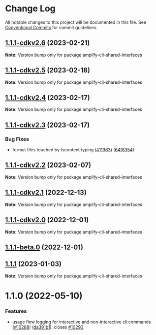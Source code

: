 # Change Log

All notable changes to this project will be documented in this file.
See [Conventional Commits](https://conventionalcommits.org) for commit guidelines.

## [1.1.1-cdkv2.6](https://github.com/aws-amplify/amplify-cli/compare/amplify-cli-shared-interfaces@1.1.1-cdkv2.5...amplify-cli-shared-interfaces@1.1.1-cdkv2.6) (2023-02-21)

**Note:** Version bump only for package amplify-cli-shared-interfaces





## [1.1.1-cdkv2.5](https://github.com/aws-amplify/amplify-cli/compare/amplify-cli-shared-interfaces@1.1.1-cdkv2.4...amplify-cli-shared-interfaces@1.1.1-cdkv2.5) (2023-02-18)

**Note:** Version bump only for package amplify-cli-shared-interfaces





## [1.1.1-cdkv2.4](https://github.com/aws-amplify/amplify-cli/compare/amplify-cli-shared-interfaces@1.1.1-cdkv2.3...amplify-cli-shared-interfaces@1.1.1-cdkv2.4) (2023-02-17)

**Note:** Version bump only for package amplify-cli-shared-interfaces





## [1.1.1-cdkv2.3](https://github.com/aws-amplify/amplify-cli/compare/amplify-cli-shared-interfaces@1.1.1-cdkv2.2...amplify-cli-shared-interfaces@1.1.1-cdkv2.3) (2023-02-17)


### Bug Fixes

* format files touched by tscontext typing ([#11963](https://github.com/aws-amplify/amplify-cli/issues/11963)) ([64f8354](https://github.com/aws-amplify/amplify-cli/commit/64f83540419f3b512544448baba98bbb3f623f7c))





## [1.1.1-cdkv2.2](https://github.com/aws-amplify/amplify-cli/compare/amplify-cli-shared-interfaces@1.1.1...amplify-cli-shared-interfaces@1.1.1-cdkv2.2) (2023-02-07)

**Note:** Version bump only for package amplify-cli-shared-interfaces





## [1.1.1-cdkv2.1](https://github.com/aws-amplify/amplify-cli/compare/amplify-cli-shared-interfaces@1.1.1-cdkv2.0...amplify-cli-shared-interfaces@1.1.1-cdkv2.1) (2022-12-13)

**Note:** Version bump only for package amplify-cli-shared-interfaces





## [1.1.1-cdkv2.0](https://github.com/aws-amplify/amplify-cli/compare/amplify-cli-shared-interfaces@1.1.0...amplify-cli-shared-interfaces@1.1.1-cdkv2.0) (2022-12-01)

**Note:** Version bump only for package amplify-cli-shared-interfaces





## [1.1.1-beta.0](https://github.com/aws-amplify/amplify-cli/compare/amplify-cli-shared-interfaces@1.1.0...amplify-cli-shared-interfaces@1.1.1-beta.0) (2022-12-01)
## [1.1.1](https://github.com/aws-amplify/amplify-cli/compare/amplify-cli-shared-interfaces@1.1.0...amplify-cli-shared-interfaces@1.1.1) (2023-01-03)

**Note:** Version bump only for package amplify-cli-shared-interfaces





# 1.1.0 (2022-05-10)


### Features

* usage flow logging for interactive and non-interactive cli commands ([#10288](https://github.com/aws-amplify/amplify-cli/issues/10288)) ([da391b1](https://github.com/aws-amplify/amplify-cli/commit/da391b146612d8914f72e558e5503d075456c820)), closes [#10293](https://github.com/aws-amplify/amplify-cli/issues/10293)
